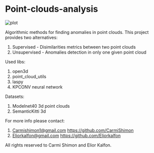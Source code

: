 # Point-clouds-analysis

![plot](https://github.com/Eliorkalfon/Point-clouds-analysis/blob/main/ezgif.com-gif-maker.gif)

Algorithmic methods for finding anomalies in point clouds.
This project provides two alternatives:
1. Supervised - Disimilarities metrics between two point clouds
2. Unsupervised - Anomalies detection in only one given point cloud

Used libs:
1. open3d
2. point_cloud_utils
3. laspy
4. KPCONV neural network

Datasets:
1. Modelnet40 3d point clouds
2. SemanticKitti 3d

For more info please contact:
1. Carmishimon1@gmail.com https://github.com/CarmiShimon
2. Eliorkalfon@gmail.com https://github.com/Eliorkalfon

All rights reserved to Carmi Shimon and Elior Kalfon.
